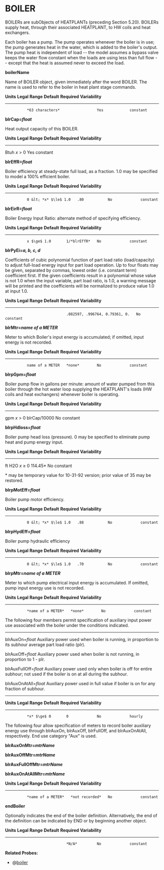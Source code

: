 # BOILER

BOILERs are subObjects of HEATPLANTs (preceding Section 5.20). BOILERs supply heat, through their associated HEATPLANT, to HW coils and heat exchangers.

Each boiler has a pump. The pump operates whenever the boiler is in use; the pump generates heat in the water, which is added to the boiler's output. The pump heat is independent of load -- the model assumes a bypass valve keeps the water flow constant when the loads are using less than full flow -- except that the heat is assumed never to exceed the load.

**boilerName**

Name of BOILER object, given immediately after the word BOILER. The name is used to refer to the boiler in heat plant stage commands.

  **Units**   **Legal Range**   **Default**   **Required**   **Variability**
  ----------- ----------------- ------------- -------------- -----------------
              *63 characters*                 Yes            constant

**blrCap=*float***

Heat output capacity of this BOILER.

  **Units**   **Legal Range**   **Default**   **Required**   **Variability**
  ----------- ----------------- ------------- -------------- -----------------
  Btuh        *x* &gt; 0                      Yes            constant

**blrEffR=*float***

Boiler efficiency at steady-state full load, as a fraction. 1.0 may be specified to model a 100% efficient boiler.

  **Units**   **Legal Range**        **Default**   **Required**   **Variability**
  ----------- ---------------------- ------------- -------------- -----------------
              0 &lt; *x* $\le$ 1.0   .80           No             constant

**blrEirR=*float***

Boiler Energy Input Ratio: alternate method of specifying efficiency.

  **Units**   **Legal Range**   **Default**   **Required**   **Variability**
  ----------- ----------------- ------------- -------------- -----------------
              x $\ge$ 1.0       1/*blrEffR*   No             constant

**blrPyEi=*a, b, c, d***

Coefficients of cubic polynomial function of part load ratio (load/capacity) to adjust full-load energy input for part load operation. Up to four floats may be given, separated by commas, lowest order (i.e. constant term) coefficient first. If the given coefficients result in a polynomial whose value is not 1.0 when the input variable, part load ratio, is 1.0, a warning message will be printed and the coefficients will be normalized to produce value 1.0 at input 1.0.

  **Units**   **Legal Range**   **Default**                     **Required**   **Variability**
  ----------- ----------------- ------------------------------- -------------- -----------------
                                .082597, .996764, 0.79361, 0.   No             constant

**blrMtr=*name of a METER***

Meter to which Boiler's input energy is accumulated; if omitted, input energy is not recorded.

  **Units**   **Legal Range**   **Default**   **Required**   **Variability**
  ----------- ----------------- ------------- -------------- -----------------
              name of a METER   *none*        No             constant

**blrpGpm=*float***

Boiler pump flow in gallons per minute: amount of water pumped from this boiler through the hot water loop supplying the HEATPLANT's loads (HW coils and heat exchangers) whenever boiler is operating.

  **Units**   **Legal Range**   **Default**    **Required**   **Variability**
  ----------- ----------------- -------------- -------------- -----------------
  gpm         *x* &gt; 0        blrCap/10000   No             constant

**blrpHdloss=*float***

Boiler pump head loss (pressure). 0 may be specified to eliminate pump heat and pump energy input.

  **Units**   **Legal Range**   **Default**   **Required**   **Variability**
  ----------- ----------------- ------------- -------------- -----------------
  ft H2O      *x* $\ge$ 0       114.45\*      No             constant

\* may be temporary value for 10-31-92 version; prior value of 35 may be restored.

**blrpMotEff=*float***

Boiler pump motor efficiency.

  **Units**   **Legal Range**        **Default**   **Required**   **Variability**
  ----------- ---------------------- ------------- -------------- -----------------
              0 &lt; *x* $\le$ 1.0   .88           No             constant

**blrpHydEff=*float***

Boiler pump hydraulic efficiency

  **Units**   **Legal Range**        **Default**   **Required**   **Variability**
  ----------- ---------------------- ------------- -------------- -----------------
              0 &lt; *x* $\le$ 1.0   .70           No             constant

**blrpMtr=*name of a METER***

Meter to which pump electrical input energy is accumulated. If omitted, pump input energy use is not recorded.

  **Units**   **Legal Range**     **Default**   **Required**   **Variability**
  ----------- ------------------- ------------- -------------- -----------------
              *name of a METER*   *none*        No             constant

The following four members permit specification of auxiliary input power use associated with the boiler under the conditions indicated.

  --------------------------- -------------------------------------------
  blrAuxOn=*float*            Auxiliary power used when boiler is
                              running, in proportion to its subhour
                              average part load ratio (plr).

  blrAuxOff=*float*           Auxiliary power used when boiler is not
                              running, in proportion to 1 - plr.

  blrAuxFullOff=*float*       Auxiliary power used only when boiler is
                              off for entire subhour; not used if the
                              boiler is on at all during the subhour.

  blrAuxOnAtAll=*float*       Auxiliary power used in full value if
                              boiler is on for any fraction of subhour.
  --------------------------- -------------------------------------------

  **Units**   **Legal Range**   **Default**   **Required**   **Variability**
  ----------- ----------------- ------------- -------------- -----------------
              *x* $\ge$ 0       0             No             hourly

The following four allow specification of meters to record boiler auxiliary energy use through blrAuxOn, blrAuxOff, blrFullOff, and blrAuxOnAtAll, respectively. End use category "Aux" is used.

**blrAuxOnMtr=*mtrName***

**blrAuxOffMtr=*mtrName***

**blrAuxFullOffMtr=*mtrName***

**blrAuxOnAtAllMtr=*mtrName***

  **Units**   **Legal Range**     **Default**      **Required**   **Variability**
  ----------- ------------------- ---------------- -------------- -----------------
              *name of a METER*   *not recorded*   No             constant

**endBoiler**

Optionally indicates the end of the boiler definition. Alternatively, the end of the definition can be indicated by END or by beginning another object.

  **Units**   **Legal Range**   **Default**   **Required**   **Variability**
  ----------- ----------------- ------------- -------------- -----------------
                                *N/A*         No             constant


**Related Probes:**

- @[boiler](#p_boiler)
